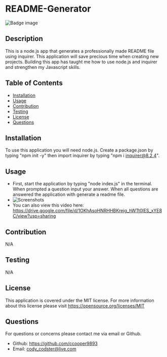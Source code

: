 # README-Generator
  ![Badge image](https://img.shields.io/badge/license-MIT-green})

  ## Description
  This is a node.js app that generates a professionally made README file using inquirer. This application will save precious time when creating new projects. Building this app has taught me how to use node.js and inquirer and strengthen my Javascript skills.

  ## Table of Contents
  - [Installation](#installation)
  - [Usage](#usage)
  - [Contribution](#contribution)
  - [Testing](#testing)
  - [License](#license)
  - [Questions](#questions)

  ## Installation
  To use this application you will need node.js. Create a package.json by typing "npm init -y" then import inquirer by typing "npm i inquirer@8.2.4". 

  ## Usage
  - First, start the application by typing "node index.js" in the terminal. When prompted a question input your answer. When all questions are answered the application with generate a readme file.
  - ![Screenshots]()
  - You can also view this video here: https://drive.google.com/file/d/1OKhAsoHNRHHBKrejg_hWTt0lES_xYE8C/view?usp=sharing
  ## Contribution
  N/A

  ## Testing
  N/A

  ## License
  This application is covered under the MIT license.
  For more information about this license please visit https://opensource.org/licenses/MIT

  ## Questions
  For questions or concerns please contact me via email or Github.
  - Github: https://github.com/ccooper9893
  - Email: cody_codster@live.com
